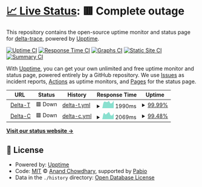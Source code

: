 # [📈 Live Status](https://demo.upptime.js.org): <!--live status--> **🟥 Complete outage**

This repository contains the open-source uptime monitor and status page for [delta-trace](https://demo.upptime.js.org), powered by [Upptime](https://github.com/upptime/upptime).

[![Uptime CI](https://github.com/delta-trace/upptime/workflows/Uptime%20CI/badge.svg)](https://github.com/delta-trace/upptime/actions?query=workflow%3A%22Uptime+CI%22)
[![Response Time CI](https://github.com/delta-trace/upptime/workflows/Response%20Time%20CI/badge.svg)](https://github.com/delta-trace/upptime/actions?query=workflow%3A%22Response+Time+CI%22)
[![Graphs CI](https://github.com/delta-trace/upptime/workflows/Graphs%20CI/badge.svg)](https://github.com/delta-trace/upptime/actions?query=workflow%3A%22Graphs+CI%22)
[![Static Site CI](https://github.com/delta-trace/upptime/workflows/Static%20Site%20CI/badge.svg)](https://github.com/delta-trace/upptime/actions?query=workflow%3A%22Static+Site+CI%22)
[![Summary CI](https://github.com/delta-trace/upptime/workflows/Summary%20CI/badge.svg)](https://github.com/delta-trace/upptime/actions?query=workflow%3A%22Summary+CI%22)

With [Upptime](https://upptime.js.org), you can get your own unlimited and free uptime monitor and status page, powered entirely by a GitHub repository. We use [Issues](https://github.com/delta-trace/upptime/issues) as incident reports, [Actions](https://github.com/delta-trace/upptime/actions) as uptime monitors, and [Pages](https://demo.upptime.js.org) for the status page.

<!--start: status pages-->
<!-- This summary is generated by Upptime (https://github.com/upptime/upptime) -->
<!-- Do not edit this manually, your changes will be overwritten -->
<!-- prettier-ignore -->
| URL | Status | History | Response Time | Uptime |
| --- | ------ | ------- | ------------- | ------ |
| <img alt="" src="https://icons.duckduckgo.com/ip3/deltat.thetracerdevice.com.ico" height="13"> [Delta-T](https://deltat.thetracerdevice.com) | 🟥 Down | [delta-t.yml](https://github.com/Delta-Trace/upptime/commits/HEAD/history/delta-t.yml) | <details><summary><img alt="Response time graph" src="./graphs/delta-t/response-time-week.png" height="20"> 1990ms</summary><br><a href="https://delta-trace.github.io/upptime/history/delta-t"><img alt="Response time 2829" src="https://img.shields.io/endpoint?url=https%3A%2F%2Fraw.githubusercontent.com%2FDelta-Trace%2Fupptime%2FHEAD%2Fapi%2Fdelta-t%2Fresponse-time.json"></a><br><a href="https://delta-trace.github.io/upptime/history/delta-t"><img alt="24-hour response time 2392" src="https://img.shields.io/endpoint?url=https%3A%2F%2Fraw.githubusercontent.com%2FDelta-Trace%2Fupptime%2FHEAD%2Fapi%2Fdelta-t%2Fresponse-time-day.json"></a><br><a href="https://delta-trace.github.io/upptime/history/delta-t"><img alt="7-day response time 1990" src="https://img.shields.io/endpoint?url=https%3A%2F%2Fraw.githubusercontent.com%2FDelta-Trace%2Fupptime%2FHEAD%2Fapi%2Fdelta-t%2Fresponse-time-week.json"></a><br><a href="https://delta-trace.github.io/upptime/history/delta-t"><img alt="30-day response time 2010" src="https://img.shields.io/endpoint?url=https%3A%2F%2Fraw.githubusercontent.com%2FDelta-Trace%2Fupptime%2FHEAD%2Fapi%2Fdelta-t%2Fresponse-time-month.json"></a><br><a href="https://delta-trace.github.io/upptime/history/delta-t"><img alt="1-year response time 2829" src="https://img.shields.io/endpoint?url=https%3A%2F%2Fraw.githubusercontent.com%2FDelta-Trace%2Fupptime%2FHEAD%2Fapi%2Fdelta-t%2Fresponse-time-year.json"></a></details> | <details><summary><a href="https://delta-trace.github.io/upptime/history/delta-t">99.99%</a></summary><a href="https://delta-trace.github.io/upptime/history/delta-t"><img alt="All-time uptime 88.28%" src="https://img.shields.io/endpoint?url=https%3A%2F%2Fraw.githubusercontent.com%2FDelta-Trace%2Fupptime%2FHEAD%2Fapi%2Fdelta-t%2Fuptime.json"></a><br><a href="https://delta-trace.github.io/upptime/history/delta-t"><img alt="24-hour uptime 99.96%" src="https://img.shields.io/endpoint?url=https%3A%2F%2Fraw.githubusercontent.com%2FDelta-Trace%2Fupptime%2FHEAD%2Fapi%2Fdelta-t%2Fuptime-day.json"></a><br><a href="https://delta-trace.github.io/upptime/history/delta-t"><img alt="7-day uptime 99.99%" src="https://img.shields.io/endpoint?url=https%3A%2F%2Fraw.githubusercontent.com%2FDelta-Trace%2Fupptime%2FHEAD%2Fapi%2Fdelta-t%2Fuptime-week.json"></a><br><a href="https://delta-trace.github.io/upptime/history/delta-t"><img alt="30-day uptime 99.84%" src="https://img.shields.io/endpoint?url=https%3A%2F%2Fraw.githubusercontent.com%2FDelta-Trace%2Fupptime%2FHEAD%2Fapi%2Fdelta-t%2Fuptime-month.json"></a><br><a href="https://delta-trace.github.io/upptime/history/delta-t"><img alt="1-year uptime 88.28%" src="https://img.shields.io/endpoint?url=https%3A%2F%2Fraw.githubusercontent.com%2FDelta-Trace%2Fupptime%2FHEAD%2Fapi%2Fdelta-t%2Fuptime-year.json"></a></details>
| <img alt="" src="https://icons.duckduckgo.com/ip3/deltac.thetracerdevice.com.ico" height="13"> [Delta-C](https://deltac.thetracerdevice.com) | 🟥 Down | [delta-c.yml](https://github.com/Delta-Trace/upptime/commits/HEAD/history/delta-c.yml) | <details><summary><img alt="Response time graph" src="./graphs/delta-c/response-time-week.png" height="20"> 2069ms</summary><br><a href="https://delta-trace.github.io/upptime/history/delta-c"><img alt="Response time 2059" src="https://img.shields.io/endpoint?url=https%3A%2F%2Fraw.githubusercontent.com%2FDelta-Trace%2Fupptime%2FHEAD%2Fapi%2Fdelta-c%2Fresponse-time.json"></a><br><a href="https://delta-trace.github.io/upptime/history/delta-c"><img alt="24-hour response time 2262" src="https://img.shields.io/endpoint?url=https%3A%2F%2Fraw.githubusercontent.com%2FDelta-Trace%2Fupptime%2FHEAD%2Fapi%2Fdelta-c%2Fresponse-time-day.json"></a><br><a href="https://delta-trace.github.io/upptime/history/delta-c"><img alt="7-day response time 2069" src="https://img.shields.io/endpoint?url=https%3A%2F%2Fraw.githubusercontent.com%2FDelta-Trace%2Fupptime%2FHEAD%2Fapi%2Fdelta-c%2Fresponse-time-week.json"></a><br><a href="https://delta-trace.github.io/upptime/history/delta-c"><img alt="30-day response time 2077" src="https://img.shields.io/endpoint?url=https%3A%2F%2Fraw.githubusercontent.com%2FDelta-Trace%2Fupptime%2FHEAD%2Fapi%2Fdelta-c%2Fresponse-time-month.json"></a><br><a href="https://delta-trace.github.io/upptime/history/delta-c"><img alt="1-year response time 2059" src="https://img.shields.io/endpoint?url=https%3A%2F%2Fraw.githubusercontent.com%2FDelta-Trace%2Fupptime%2FHEAD%2Fapi%2Fdelta-c%2Fresponse-time-year.json"></a></details> | <details><summary><a href="https://delta-trace.github.io/upptime/history/delta-c">99.48%</a></summary><a href="https://delta-trace.github.io/upptime/history/delta-c"><img alt="All-time uptime 99.34%" src="https://img.shields.io/endpoint?url=https%3A%2F%2Fraw.githubusercontent.com%2FDelta-Trace%2Fupptime%2FHEAD%2Fapi%2Fdelta-c%2Fuptime.json"></a><br><a href="https://delta-trace.github.io/upptime/history/delta-c"><img alt="24-hour uptime 96.33%" src="https://img.shields.io/endpoint?url=https%3A%2F%2Fraw.githubusercontent.com%2FDelta-Trace%2Fupptime%2FHEAD%2Fapi%2Fdelta-c%2Fuptime-day.json"></a><br><a href="https://delta-trace.github.io/upptime/history/delta-c"><img alt="7-day uptime 99.48%" src="https://img.shields.io/endpoint?url=https%3A%2F%2Fraw.githubusercontent.com%2FDelta-Trace%2Fupptime%2FHEAD%2Fapi%2Fdelta-c%2Fuptime-week.json"></a><br><a href="https://delta-trace.github.io/upptime/history/delta-c"><img alt="30-day uptime 99.72%" src="https://img.shields.io/endpoint?url=https%3A%2F%2Fraw.githubusercontent.com%2FDelta-Trace%2Fupptime%2FHEAD%2Fapi%2Fdelta-c%2Fuptime-month.json"></a><br><a href="https://delta-trace.github.io/upptime/history/delta-c"><img alt="1-year uptime 99.34%" src="https://img.shields.io/endpoint?url=https%3A%2F%2Fraw.githubusercontent.com%2FDelta-Trace%2Fupptime%2FHEAD%2Fapi%2Fdelta-c%2Fuptime-year.json"></a></details>

<!--end: status pages-->

[**Visit our status website →**](https://demo.upptime.js.org)

## 📄 License

- Powered by: [Upptime](https://github.com/upptime/upptime)
- Code: [MIT](./LICENSE) © [Anand Chowdhary](https://anandchowdhary.com), supported by [Pabio](https://pabio.com)
- Data in the `./history` directory: [Open Database License](https://opendatacommons.org/licenses/odbl/1-0/)
